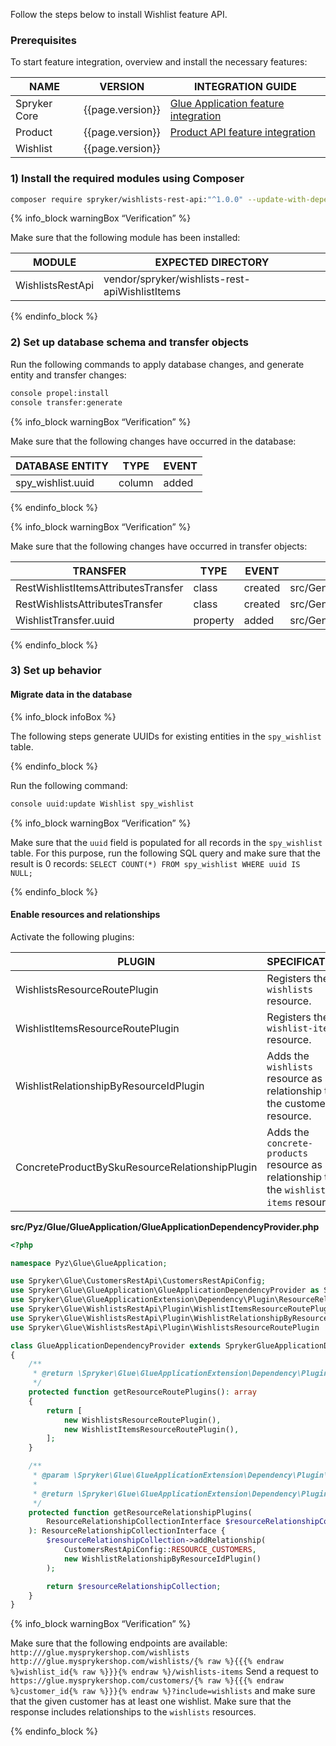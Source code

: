 

Follow the steps below to install Wishlist feature API.

### Prerequisites

To start feature integration, overview and install the necessary features:

|NAME|VERSION|INTEGRATION GUIDE|
|---|---|---|
| Spryker Core| {{page.version}} |[Glue Application feature integration](/docs/scos/dev/feature-integration-guides/{{page.version}}/glue-api/glue-api-glue-application-feature-integration.html)|
|Product| {{page.version}} |[Product API feature integration](/docs/pbc/all/product-information-management/{{page.version}}/base-shop/install-and-upgrade/install-glue-api/install-the-product-glue-api.html)|
|Wishlist| {{page.version}} | |

### 1) Install the required modules using Composer



```bash
composer require spryker/wishlists-rest-api:"^1.0.0" --update-with-dependencies
```

{% info_block warningBox “Verification” %}

Make sure that the following module has been installed:

|MODULE|EXPECTED DIRECTORY|
|---|---|
|WishlistsRestApi|vendor/spryker/wishlists-rest-apiWishlistItems|

{% endinfo_block %}


### 2) Set up database schema and transfer objects

Run the following commands to apply database changes, and generate entity and transfer changes:

```bash
console propel:install
console transfer:generate
```

{% info_block warningBox “Verification” %}

Make sure that the following changes have occurred in the database:

|DATABASE ENTITY|TYPE|EVENT|
|---|---|---|
|spy_wishlist.uuid|column|added|

{% endinfo_block %}

{% info_block warningBox “Verification” %}

Make sure that the following changes have occurred in transfer objects:

|TRANSFER|TYPE|EVENT|PATH|
|---|---|---|---|
|RestWishlistItemsAttributesTransfer|class|created|src/Generated/Shared/Transfer/RestWishlistItemsAttributesTransfer|
|RestWishlistsAttributesTransfer|class|created|src/Generated/Shared/Transfer/RestWishlistsAttributesTransfer|
|WishlistTransfer.uuid|property|added|src/Generated/Shared/Transfer/WishlistTransfer|

{% endinfo_block %}

### 3) Set up behavior

#### Migrate data in the database

{% info_block infoBox %}

The following steps generate UUIDs for existing entities in the `spy_wishlist` table.

{% endinfo_block %}

Run the following command:

```bash
console uuid:update Wishlist spy_wishlist
```

{% info_block warningBox “Verification” %}

Make sure that the `uuid` field is populated for all records in the `spy_wishlist` table.
For this purpose, run the following SQL query and make sure that the result is 0 records:
`SELECT COUNT(*) FROM spy_wishlist WHERE uuid IS NULL;`

{% endinfo_block %}


#### Enable resources and relationships

Activate the following plugins:

|PLUGIN|SPECIFICATION|PREREQUISITES|NAMESPACE|
|---|---|---|---|
|WishlistsResourceRoutePlugin|Registers the `wishlists` resource.|None|Spryker\Glue\WishlistsRestApi\Plugin|
|WishlistItemsResourceRoutePlugin|Registers the `wishlist-items` resource.|None|Spryker\Glue\WishlistsRestApi\Plugin|
|WishlistRelationshipByResourceIdPlugin|Adds the `wishlists` resource as a relationship to the customers resource.|None|Spryker\Glue\WishlistsRestApi\Plugin|
| ConcreteProductBySkuResourceRelationshipPlugin | Adds the `concrete-products` resource as a relationship to the `wishlist-items` resource. | None | Spryker\Glue\ProductsRestApi\Plugin\GlueApplication |

**src/Pyz/Glue/GlueApplication/GlueApplicationDependencyProvider.php**

```php
<?php

namespace Pyz\Glue\GlueApplication;

use Spryker\Glue\CustomersRestApi\CustomersRestApiConfig;
use Spryker\Glue\GlueApplication\GlueApplicationDependencyProvider as SprykerGlueApplicationDependencyProvider;
use Spryker\Glue\GlueApplicationExtension\Dependency\Plugin\ResourceRelationshipCollectionInterface;
use Spryker\Glue\WishlistsRestApi\Plugin\WishlistItemsResourceRoutePlugin;
use Spryker\Glue\WishlistsRestApi\Plugin\WishlistRelationshipByResourceIdPlugin;
use Spryker\Glue\WishlistsRestApi\Plugin\WishlistsResourceRoutePlugin

class GlueApplicationDependencyProvider extends SprykerGlueApplicationDependencyProvider
{
    /**
     * @return \Spryker\Glue\GlueApplicationExtension\Dependency\Plugin\ResourceRoutePluginInterface[]
     */
    protected function getResourceRoutePlugins(): array
    {
        return [
            new WishlistsResourceRoutePlugin(),
            new WishlistItemsResourceRoutePlugin(),
        ];
    }

    /**
     * @param \Spryker\Glue\GlueApplicationExtension\Dependency\Plugin\ResourceRelationshipCollectionInterface $resourceRelationshipCollection
     *
     * @return \Spryker\Glue\GlueApplicationExtension\Dependency\Plugin\ResourceRelationshipCollectionInterface
     */
    protected function getResourceRelationshipPlugins(
        ResourceRelationshipCollectionInterface $resourceRelationshipCollection
    ): ResourceRelationshipCollectionInterface {
        $resourceRelationshipCollection->addRelationship(
            CustomersRestApiConfig::RESOURCE_CUSTOMERS,
            new WishlistRelationshipByResourceIdPlugin()
        );

        return $resourceRelationshipCollection;
    }
}
```

{% info_block warningBox “Verification” %}

Make sure that the following endpoints are available:
`http:///glue.mysprykershop.com/wishlists`
`http:///glue.mysprykershop.com/wishlists/{% raw %}{{{% endraw %}wishlist_id{% raw %}}}{% endraw %}/wishlists-items`
Send a request to `https://glue.mysprykershop.com/customers/{% raw %}{{{% endraw %}customer_id{% raw %}}}{% endraw %}?include=wishlists` and make sure that the given customer has at least one wishlist. Make sure that the response includes relationships to the `wishlists` resources.

{% endinfo_block %}

